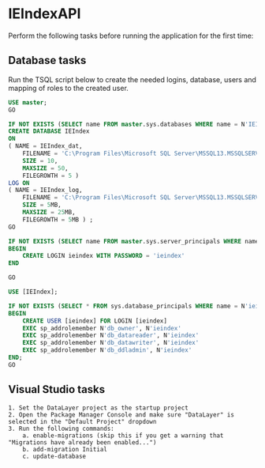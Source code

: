 # IEIndexAPI

Perform the following tasks before running the application for the first time:

## Database tasks

Run the TSQL script below to create the needed logins, database, users and mapping of roles to the created user.
		
```sql
USE master;  
GO  

IF NOT EXISTS (SELECT name FROM master.sys.databases WHERE name = N'IEIndex')
CREATE DATABASE IEIndex  
ON   
( NAME = IEIndex_dat,  
    FILENAME = 'C:\Program Files\Microsoft SQL Server\MSSQL13.MSSQLSERVER\MSSQL\DATA\ieindex.mdf',  
    SIZE = 10,  
    MAXSIZE = 50,  
    FILEGROWTH = 5 )  
LOG ON  
( NAME = IEIndex_log,  
    FILENAME = 'C:\Program Files\Microsoft SQL Server\MSSQL13.MSSQLSERVER\MSSQL\DATA\ieindex_log.ldf',  
    SIZE = 5MB,  
    MAXSIZE = 25MB,  
    FILEGROWTH = 5MB ) ;  
GO 

IF NOT EXISTS (SELECT name FROM master.sys.server_principals WHERE name = 'ieindex')
BEGIN
    CREATE LOGIN ieindex WITH PASSWORD = 'ieindex'
END

GO

USE [IEIndex];

IF NOT EXISTS (SELECT * FROM sys.database_principals WHERE name = N'ieindex')
BEGIN
    CREATE USER [ieindex] FOR LOGIN [ieindex]
    EXEC sp_addrolemember N'db_owner', N'ieindex'	
	EXEC sp_addrolemember N'db_datareader', N'ieindex'
	EXEC sp_addrolemember N'db_datawriter', N'ieindex'
	EXEC sp_addrolemember N'db_ddladmin', N'ieindex'
END;
GO
```

## Visual Studio tasks

	1. Set the DataLayer project as the startup project
	2. Open the Package Manager Console and make sure "DataLayer" is selected in the "Default Project" dropdown
	3. Run the following commands:
		a. enable-migrations (skip this if you get a warning that "Migrations have already been enabled...")
		b. add-migration Initial
		c. update-database